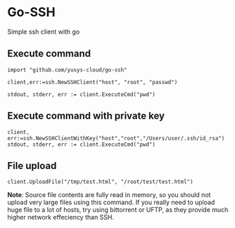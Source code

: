 # Go-SSH
Simple ssh client with go

## Execute command
```
import "github.com/yusys-cloud/go-ssh"

client,err:=ssh.NewSSHClient("host", "root", "passwd")

stdout, stderr, err := client.ExecuteCmd("pwd")
```
## Execute command with private key
``` 
client, err:=ssh.NewSSHClientWithKey("host","root","/Users/user/.ssh/id_rsa")
stdout, stderr, err := client.ExecuteCmd("pwd")
```
## File upload

``` 
client.UploadFile("/tmp/test.html", "/root/test/test.html")
```
**Note**: Source file contents are fully read in memory, so you should not upload very large files using this command. If you really need to upload huge file to a lot of hosts, try using bittorrent or UFTP, as they provide much higher network effeciency than SSH.


